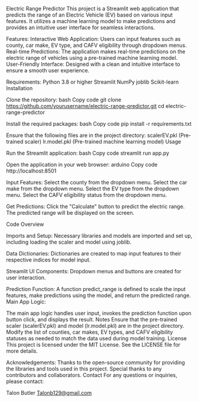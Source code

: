 Electric Range Predictor
This project is a Streamlit web application that predicts the range of an Electric Vehicle (EV) based on various input features. It utilizes a machine learning model to make predictions and provides an intuitive user interface for seamless interactions.

Features:
Interactive Web Application: Users can input features such as county, car make, EV type, and CAFV eligibility through dropdown menus.
Real-time Predictions: The application makes real-time predictions on the electric range of vehicles using a pre-trained machine learning model.
User-Friendly Interface: Designed with a clean and intuitive interface to ensure a smooth user experience.

Requirements:
Python 3.8 or higher
Streamlit
NumPy
joblib
Scikit-learn
Installation

Clone the repository:
bash
Copy code
git clone https://github.com/yourusername/electric-range-predictor.git
cd electric-range-predictor

Install the required packages:
bash
Copy code
pip install -r requirements.txt

Ensure that the following files are in the project directory:
scalerEV.pkl (Pre-trained scaler)
lr.model.pkl (Pre-trained machine learning model)
Usage

Run the Streamlit application:
bash
Copy code
streamlit run app.py

Open the application in your web browser:
arduino
Copy code
http://localhost:8501

Input Features:
Select the county from the dropdown menu.
Select the car make from the dropdown menu.
Select the EV type from the dropdown menu.
Select the CAFV eligibility status from the dropdown menu.

Get Predictions:
Click the "Calculate" button to predict the electric range.
The predicted range will be displayed on the screen.

Code Overview

Imports and Setup:
Necessary libraries and models are imported and set up, including loading the scaler and model using joblib.

Data Dictionaries:
Dictionaries are created to map input features to their respective indices for model input.

Streamlit UI Components:
Dropdown menus and buttons are created for user interaction.

Prediction Function:
A function predict_range is defined to scale the input features, make predictions using the model, and return the predicted range.
Main App Logic:

The main app logic handles user input, invokes the prediction function upon button click, and displays the result.
Notes
Ensure that the pre-trained scaler (scalerEV.pkl) and model (lr.model.pkl) are in the project directory.
Modify the list of counties, car makes, EV types, and CAFV eligibility statuses as needed to match the data used during model training.
License
This project is licensed under the MIT License. See the LICENSE file for more details.

Acknowledgements:
Thanks to the open-source community for providing the libraries and tools used in this project.
Special thanks to any contributors and collaborators.
Contact
For any questions or inquiries, please contact:

Talon Butler
Talonb129@gmail.com
